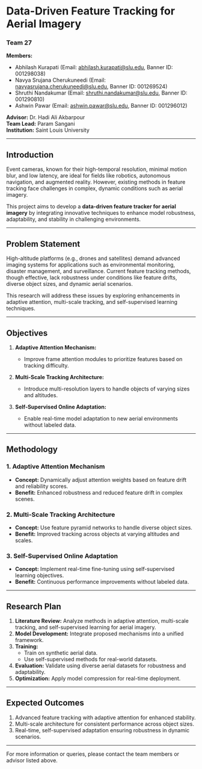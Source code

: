 # Data-Driven Feature Tracking for Aerial Imagery

### Team 27  
**Members:**
- Abhilash Kurapati (Email: abhilash.kurapati@slu.edu, Banner ID: 001298038)  
- Navya Srujana Cherukuneedi (Email: navyasrujana.cherukuneedi@slu.edu, Banner ID: 001269524)  
- Shruthi Nandakumar (Email: shruthi.nandakumar@slu.edu, Banner ID: 001290810)  
- Ashwin Pawar (Email: ashwin.pawar@slu.edu, Banner ID: 001296012)  

**Advisor:** Dr. Hadi Ali Akbarpour  
**Team Lead:** Param Sangani                                                               
**Institution:** Saint Louis University  

---

## Introduction  

Event cameras, known for their high-temporal resolution, minimal motion blur, and low latency, are ideal for fields like robotics, autonomous navigation, and augmented reality. However, existing methods in feature tracking face challenges in complex, dynamic conditions such as aerial imagery.  

This project aims to develop a **data-driven feature tracker for aerial imagery** by integrating innovative techniques to enhance model robustness, adaptability, and stability in challenging environments.

---

## Problem Statement  

High-altitude platforms (e.g., drones and satellites) demand advanced imaging systems for applications such as environmental monitoring, disaster management, and surveillance. Current feature tracking methods, though effective, lack robustness under conditions like feature drifts, diverse object sizes, and dynamic aerial scenarios.  

This research will address these issues by exploring enhancements in adaptive attention, multi-scale tracking, and self-supervised learning techniques.

---

## Objectives  

1. **Adaptive Attention Mechanism:**  
   - Improve frame attention modules to prioritize features based on tracking difficulty.  

2. **Multi-Scale Tracking Architecture:**  
   - Introduce multi-resolution layers to handle objects of varying sizes and altitudes.  

3. **Self-Supervised Online Adaptation:**  
   - Enable real-time model adaptation to new aerial environments without labeled data.  

---

## Methodology  

### 1. Adaptive Attention Mechanism  
   - **Concept:** Dynamically adjust attention weights based on feature drift and reliability scores.  
   - **Benefit:** Enhanced robustness and reduced feature drift in complex scenes.  

### 2. Multi-Scale Tracking Architecture  
   - **Concept:** Use feature pyramid networks to handle diverse object sizes.  
   - **Benefit:** Improved tracking across objects at varying altitudes and scales.  

### 3. Self-Supervised Online Adaptation  
   - **Concept:** Implement real-time fine-tuning using self-supervised learning objectives.  
   - **Benefit:** Continuous performance improvements without labeled data.

---

## Research Plan  

1. **Literature Review:** Analyze methods in adaptive attention, multi-scale tracking, and self-supervised learning for aerial imagery.  
2. **Model Development:** Integrate proposed mechanisms into a unified framework.  
3. **Training:**  
   - Train on synthetic aerial data.  
   - Use self-supervised methods for real-world datasets.  
4. **Evaluation:** Validate using diverse aerial datasets for robustness and adaptability.  
5. **Optimization:** Apply model compression for real-time deployment.  

---

## Expected Outcomes  

1. Advanced feature tracking with adaptive attention for enhanced stability.  
2. Multi-scale architecture for consistent performance across object sizes.  
3. Real-time, self-supervised adaptation ensuring robustness in dynamic scenarios.  

---

For more information or queries, please contact the team members or advisor listed above.
